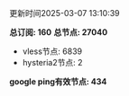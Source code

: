 更新时间2025-03-07 13:10:39

**总订阅: 160**
**总节点: 27040**
- vless节点: 6839
- hysteria2节点: 2

**google ping有效节点: 434**
